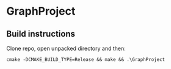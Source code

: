 # GraphProject

## Build instructions
Clone repo, open unpacked directory and then:
```shell
cmake -DCMAKE_BUILD_TYPE=Release && make && .\GraphProject
```
